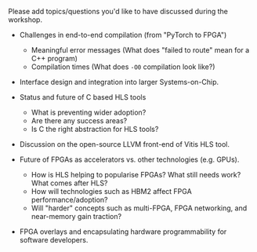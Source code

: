 Please add topics/questions you'd like to have discussed during the workshop.

- Challenges in end-to-end compilation (from "PyTorch to FPGA")
  - Meaningful error messages (What does "failed to route" mean for a C++ program)
  - Compilation times (What does `-O0` compilation look like?)

- Interface design and integration into larger Systems-on-Chip.

- Status and future of C based HLS tools
  - What is preventing wider adoption?
  - Are there any success areas?
  - Is C the right abstraction for HLS tools?

- Discussion on the open-source LLVM front-end of Vitis HLS tool.

- Future of FPGAs as accelerators vs. other technologies (e.g. GPUs).
  - How is HLS helping to popularise FPGAs? What still needs work? What comes after HLS?
  - How will technologies such as HBM2 affect FPGA performance/adoption?
  - Will "harder" concepts such as multi-FPGA, FPGA networking, and near-memory gain traction?
 
 - FPGA overlays and encapsulating hardware programmability for software developers.
